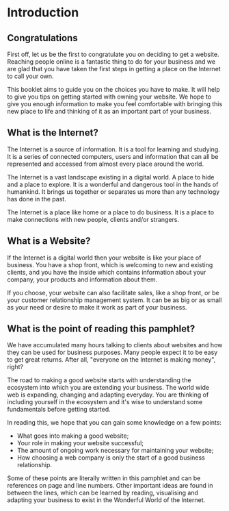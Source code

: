 # Introduction

## Congratulations

First off, let us be the first to congratulate you on deciding to get a website. Reaching people online is a fantastic thing to do for your business and we are glad that you have taken the first steps in getting a place on the Internet to call your own.

This booklet aims to guide you on the choices you have to make. It will help to give you tips on getting started with owning your website. We hope to give you enough information to make you feel comfortable with bringing this new place to life and thinking of it as an important part of your business.

## What is the Internet?

The Internet is a source of information. It is a tool for learning and studying. It is a series of connected computers, users and information that can all be represented and accessed from almost every place around the world.

The Internet is a vast landscape existing in a digital world. A place to hide and a place to explore. It is a wonderful and dangerous tool in the hands of humankind. It brings us together or separates us more than any technology has done in the past.

The Internet is a place like home or a place to do business. It is a place to make connections with new people, clients and/or strangers.

## What is a Website?

If the Internet is a digital world then your website is like your place of business. You have a shop front, which is welcoming to new and existing clients, and you have the inside which contains information about your company, your products and information about them.

If you choose, your website can also facilitate sales, like a shop front, or be your customer relationship management system. It can be as big or as small as your need or desire to make it work as part of your business.

## What is the point of reading this pamphlet?

We have accumulated many hours talking to clients about websites and how they can be used for business purposes. Many people expect it to be easy to get great returns. After all, "everyone on the Internet is making money", right?

The road to making a good website starts with understanding the ecosystem into which you are extending your business. The world wide web is expanding, changing and adapting everyday. You are thinking of including yourself in the ecosystem and it's wise to understand some fundamentals before getting started.

In reading this, we hope that you can gain some knowledge on a few points:

* What goes into making a good website;
* Your role in making your website successful;
* The amount of ongoing work necessary for maintaining your website;
* How choosing a web company is only the start of a good business relationship.

Some of these points are literally written in this pamphlet and can be references on page and line numbers. Other important ideas are found in between the lines, which can be learned by reading, visualising and adapting your business to exist in the Wonderful World of the Internet.
